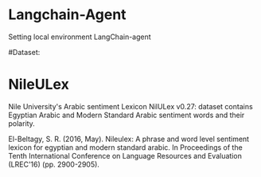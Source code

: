 # Langchain-Agent
Setting local environment LangChain-agent

#Dataset: 
# NileULex
Nile University's Arabic sentiment Lexicon 
NilULex v0.27: dataset contains Egyptian Arabic and Modern Standard Arabic sentiment words and their polarity.

El-Beltagy, S. R. (2016, May). Nileulex: A phrase and word level sentiment lexicon for egyptian and modern standard arabic. In Proceedings of the Tenth International Conference on Language Resources and Evaluation (LREC'16) (pp. 2900-2905).
